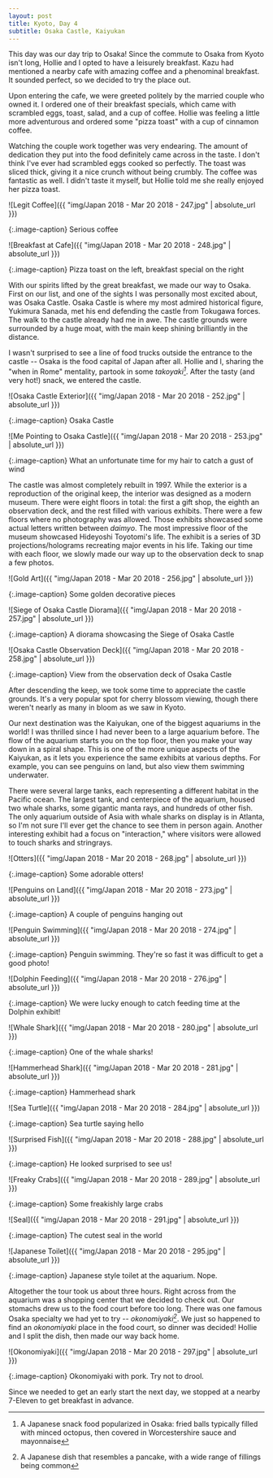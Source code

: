 ```yaml
---
layout: post
title: Kyoto, Day 4
subtitle: Osaka Castle, Kaiyukan
---
```

This day was our day trip to Osaka! Since the commute to Osaka from Kyoto isn't long, Hollie and I opted to have a leisurely breakfast. Kazu had mentioned a nearby cafe with amazing coffee and a phenominal breakfast. It sounded perfect, so we decided to try the place out.

Upon entering the cafe, we were greeted politely by the married couple who owned it. I ordered one of their breakfast specials, which came with scrambled eggs, toast, salad, and a cup of coffee. Hollie was feeling a little more adventurous and ordered some "pizza toast" with a cup of cinnamon coffee. 

Watching the couple work together was very endearing. The amount of dedication they put into the food definitely came across in the taste. I don't think I've ever had scrambled eggs cooked so perfectly. The toast was sliced thick, giving it a nice crunch without being crumbly. The coffee was fantastic as well. I didn't taste it myself, but Hollie told me she really enjoyed her pizza toast.

![Legit Coffee]({{ "img/Japan 2018 - Mar 20 2018 - 247.jpg" | absolute_url }})

{:.image-caption}
Serious coffee

![Breakfast at Cafe]({{ "img/Japan 2018 - Mar 20 2018 - 248.jpg" | absolute_url }})

{:.image-caption}
Pizza toast on the left, breakfast special on the right

With our spirits lifted by the great breakfast, we made our way to Osaka. First on our list, and one of the sights I was personally most excited about, was Osaka Castle. Osaka Castle is where my most admired historical figure, Yukimura Sanada, met his end defending the castle from Tokugawa forces. The walk to the castle already had me in awe. The castle grounds were surrounded by a huge moat, with the main keep shining brilliantly in the distance.

I wasn't surprised to see a line of food trucks outside the entrance to the castle -- Osaka is the food capital of Japan after all. Hollie and I, sharing the "when in Rome" mentality, partook in some _takoyaki[^1]_. After the tasty (and very hot!) snack, we entered the castle.

![Osaka Castle Exterior]({{ "img/Japan 2018 - Mar 20 2018 - 252.jpg" | absolute_url }})

{:.image-caption}
Osaka Castle

![Me Pointing to Osaka Castle]({{ "img/Japan 2018 - Mar 20 2018 - 253.jpg" | absolute_url }})

{:.image-caption}
What an unfortunate time for my hair to catch a gust of wind

The castle was almost completely rebuilt in 1997. While the exterior is a reproduction of the original keep, the interior was designed as a modern museum. There were eight floors in total: the first a gift shop, the eighth an observation deck, and the rest filled with various exhibits. There were a few floors where no photography was allowed. Those exhibits showcased some actual letters written between _daimyo_. The most impressive floor of the museum showcased Hideyoshi Toyotomi's life. The exhibit is a series of 3D projections/holograms recreating major events in his life. Taking our time with each floor, we slowly made our way up to the observation deck to snap a few photos.

![Gold Art]({{ "img/Japan 2018 - Mar 20 2018 - 256.jpg" | absolute_url }})

{:.image-caption}
Some golden decorative pieces

![Siege of Osaka Castle Diorama]({{ "img/Japan 2018 - Mar 20 2018 - 257.jpg" | absolute_url }})

{:.image-caption}
A diorama showcasing the Siege of Osaka Castle

![Osaka Castle Observation Deck]({{ "img/Japan 2018 - Mar 20 2018 - 258.jpg" | absolute_url }})

{:.image-caption}
View from the observation deck of Osaka Castle

After descending the keep, we took some time to appreciate the castle grounds. It's a very popular spot for cherry blossom viewing, though there weren't nearly as many in bloom as we saw in Kyoto. 

Our next destination was the Kaiyukan, one of the biggest aquariums in the world! I was thrilled since I had never been to a large aquarium before. The flow of the aquarium starts you on the top floor, then you make your way down in a spiral shape. This is one of the more unique aspects of the Kaiyukan, as it lets you experience the same exhibits at various depths. For example, you can see penguins on land, but also view them swimming underwater.

There were several large tanks, each representing a different habitat in the Pacific ocean. The largest tank, and centerpiece of the aquarium, housed two whale sharks, some gigantic manta rays, and hundreds of other fish. The only aquarium outside of Asia with whale sharks on display is in Atlanta, so I'm not sure I'll ever get the chance to see them in person again. Another interesting exhibit had a focus on "interaction," where visitors were allowed to touch sharks and stringrays.

![Otters]({{ "img/Japan 2018 - Mar 20 2018 - 268.jpg" | absolute_url }})

{:.image-caption}
Some adorable otters!

![Penguins on Land]({{ "img/Japan 2018 - Mar 20 2018 - 273.jpg" | absolute_url }})

{:.image-caption}
A couple of penguins hanging out

![Penguin Swimming]({{ "img/Japan 2018 - Mar 20 2018 - 274.jpg" | absolute_url }})

{:.image-caption}
Penguin swimming. They're so fast it was difficult to get a good photo!

![Dolphin Feeding]({{ "img/Japan 2018 - Mar 20 2018 - 276.jpg" | absolute_url }})

{:.image-caption}
We were lucky enough to catch feeding time at the Dolphin exhibit!

![Whale Shark]({{ "img/Japan 2018 - Mar 20 2018 - 280.jpg" | absolute_url }})

{:.image-caption}
One of the whale sharks!

![Hammerhead Shark]({{ "img/Japan 2018 - Mar 20 2018 - 281.jpg" | absolute_url }})

{:.image-caption}
Hammerhead shark

![Sea Turtle]({{ "img/Japan 2018 - Mar 20 2018 - 284.jpg" | absolute_url }})

{:.image-caption}
Sea turtle saying hello

![Surprised Fish]({{ "img/Japan 2018 - Mar 20 2018 - 288.jpg" | absolute_url }})

{:.image-caption}
He looked surprised to see us!

![Freaky Crabs]({{ "img/Japan 2018 - Mar 20 2018 - 289.jpg" | absolute_url }})

{:.image-caption}
Some freakishly large crabs

![Seal]({{ "img/Japan 2018 - Mar 20 2018 - 291.jpg" | absolute_url }})

{:.image-caption}
The cutest seal in the world

![Japanese Toilet]({{ "img/Japan 2018 - Mar 20 2018 - 295.jpg" | absolute_url }})

{:.image-caption}
Japanese style toilet at the aquarium. Nope.

Altogether the tour took us about three hours. Right across from the aquarium was a shopping center that we decided to check out. Our stomachs drew us to the food court before too long. There was one famous Osaka specialty we had yet to try -- _okonomiyaki[^2]_. We just so happened to find an _okonomiyaki_ place in the food court, so dinner was decided! Hollie and I split the dish, then made our way back home.

![Okonomiyaki]({{ "img/Japan 2018 - Mar 20 2018 - 297.jpg" | absolute_url }})

{:.image-caption}
Okonomiyaki with pork. Try not to drool.

Since we needed to get an early start the next day, we stopped at a nearby 7-Eleven to get breakfast in advance.

[^1]: A Japanese snack food popularized in Osaka: fried balls typically filled with minced octopus, then covered in Worcestershire sauce and mayonnaise
[^2]: A Japanese dish that resembles a pancake, with a wide range of fillings being common